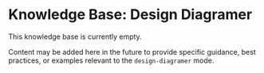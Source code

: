 # Knowledge Base: Design Diagramer

This knowledge base is currently empty.

Content may be added here in the future to provide specific guidance, best practices, or examples relevant to the `design-diagramer` mode.

